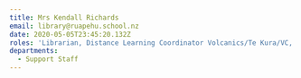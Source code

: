 ```yaml
---
title: Mrs Kendall Richards
email: library@ruapehu.school.nz
date: 2020-05-05T23:45:20.132Z
roles: 'Librarian, Distance Learning Coordinator Volcanics/Te Kura/VC, English'
departments:
  - Support Staff
---
```


